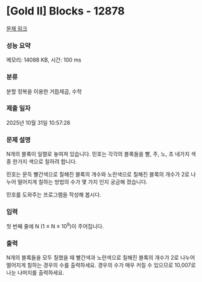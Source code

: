# [Gold II] Blocks - 12878 

[문제 링크](https://www.acmicpc.net/problem/12878) 

### 성능 요약

메모리: 14088 KB, 시간: 100 ms

### 분류

분할 정복을 이용한 거듭제곱, 수학

### 제출 일자

2025년 10월 31일 10:57:28

### 문제 설명

<p>N개의 블록이 일렬로 놓여져 있습니다. 민호는 각각의 블록들을 빨, 주, 노, 초 네가지 색중 한가지 색으로 칠하려 합니다.</p>

<p>민호는 문득 빨간색으로 칠해진 블록의 개수와 노란색으로 칠해진 블록의 개수가 2로 나누어 떨어지게 칠하는 방법의 수가 몇 가지 인지 궁금해 졌습니다.</p>

<p>민호를 도와주는 프로그램을 작성해 봅시다.</p>

### 입력 

 <p>첫 번째 줄에 N (1 ≤ N ≤ 10<sup>9</sup>)이 주어집니다.</p>

### 출력 

 <p>N개의 블록들을 모두 칠했을 때 빨간색과 노란색으로 칠해진 블록의 개수가 2로 나누어 떨어지게 칠하는 경우의 수를 출력하세요. 경우의 수가 매우 커질 수 있으므로 10,007로 나눈 나머지를 출력하세요.</p>

